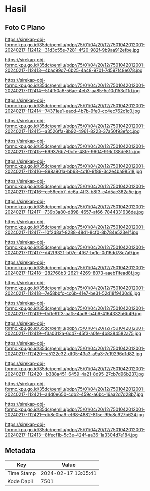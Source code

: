 # Hasil

## Foto C Plano

https://sirekap-obj-formc.kpu.go.id/35dc/pemilu/pdpr/75/01/04/20/12/7501042012001-20240217-112412--31d3c55e-7281-4f20-982f-9b9aa912efbe.jpg

https://sirekap-obj-formc.kpu.go.id/35dc/pemilu/pdpr/75/01/04/20/12/7501042012001-20240217-112413--4bac99d7-6b25-4a48-9701-7d597f48e078.jpg

https://sirekap-obj-formc.kpu.go.id/35dc/pemilu/pdpr/75/01/04/20/12/7501042012001-20240217-112414--514f50a6-56ae-4eb3-aa85-5c10d153d11d.jpg

https://sirekap-obj-formc.kpu.go.id/35dc/pemilu/pdpr/75/01/04/20/12/7501042012001-20240217-112414--74371ee1-eacd-4b7b-9fe0-cc4ec762c1c0.jpg

https://sirekap-obj-formc.kpu.go.id/35dc/pemilu/pdpr/75/01/04/20/12/7501042012001-20240217-112415--a3526ffa-8b92-4961-8223-37a50f93efcc.jpg

https://sirekap-obj-formc.kpu.go.id/35dc/pemilu/pdpr/75/01/04/20/12/7501042012001-20240217-112415--699376b7-0cfe-48fe-9604-916cf38de81c.jpg

https://sirekap-obj-formc.kpu.go.id/35dc/pemilu/pdpr/75/01/04/20/12/7501042012001-20240217-112416--898a901a-bb63-4c10-9f89-3c2e4ba98518.jpg

https://sirekap-obj-formc.kpu.go.id/35dc/pemilu/pdpr/75/01/04/20/12/7501042012001-20240217-112416--ec56edb7-dc6a-4ff3-b8f3-c4d5ae362a5e.jpg

https://sirekap-obj-formc.kpu.go.id/35dc/pemilu/pdpr/75/01/04/20/12/7501042012001-20240217-112417--739b3a80-d898-4657-af66-7844331636de.jpg

https://sirekap-obj-formc.kpu.go.id/35dc/pemilu/pdpr/75/01/04/20/12/7501042012001-20240217-112417--10f2d8af-8288-48d1-8cf0-8b784e523e1f.jpg

https://sirekap-obj-formc.kpu.go.id/35dc/pemilu/pdpr/75/01/04/20/12/7501042012001-20240217-112417--d42f9321-b07e-4f67-bc1c-0d16dd78c7a9.jpg

https://sirekap-obj-formc.kpu.go.id/35dc/pemilu/pdpr/75/01/04/20/12/7501042012001-20240217-112418--282768b3-2621-4269-8073-aaeb11fead8f.jpg

https://sirekap-obj-formc.kpu.go.id/35dc/pemilu/pdpr/75/01/04/20/12/7501042012001-20240217-112418--7e58bbfc-cc6b-41e7-be31-52d18f9430d6.jpg

https://sirekap-obj-formc.kpu.go.id/35dc/pemilu/pdpr/75/01/04/20/12/7501042012001-20240217-112419--0d1e91f3-aaf5-4ad8-b4b6-4164332b6b49.jpg

https://sirekap-obj-formc.kpu.go.id/35dc/pemilu/pdpr/75/01/04/20/12/7501042012001-20240217-112419--f3a0312a-6c47-45f3-a0fe-4b8384582a75.jpg

https://sirekap-obj-formc.kpu.go.id/35dc/pemilu/pdpr/75/01/04/20/12/7501042012001-20240217-112420--a5122e32-df05-43a3-a9a3-7c19296d1d82.jpg

https://sirekap-obj-formc.kpu.go.id/35dc/pemilu/pdpr/75/01/04/20/12/7501042012001-20240217-112420--b388a451-6459-4a21-8d95-27cb7d96b237.jpg

https://sirekap-obj-formc.kpu.go.id/35dc/pemilu/pdpr/75/01/04/20/12/7501042012001-20240217-112421--a4d0e650-cdb2-459c-a6bc-16aa2d7d28b7.jpg

https://sirekap-obj-formc.kpu.go.id/35dc/pemilu/pdpr/75/01/04/20/12/7501042012001-20240217-112421--db8e0ba9-ef68-4882-815e-99c8c927b624.jpg

https://sirekap-obj-formc.kpu.go.id/35dc/pemilu/pdpr/75/01/04/20/12/7501042012001-20240217-112413--8ffecf1b-5c3e-424f-aa36-1a3304d7e184.jpg


## Metadata

| Key        | Value               |
| ---------- | ------------------- |
| Time Stamp | 2024-02-17 13:05:41 |
| Kode Dapil | 7501                |



